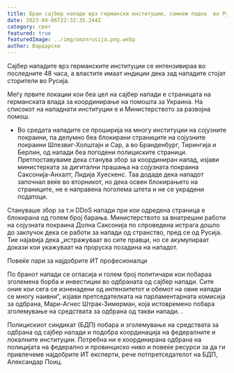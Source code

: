 ```yaml
---
title: Бран сајбер напади врз германски институции, сомнеж падна  во Русија
date: 2023-04-06T22:32:35.244Z
category: свет
featured: true
featuredImage: ../img/omznrusija.png.webp
author: Вардарски
---
```


Сајбер нападите врз германските институции се интензивираа во последните 48 часа, а властите имаат индиции дека зад нападите стојат сторители во Русија.

Меѓу првите локации кои беа цел на сајбер напади е страницата на германската влада за координирање на помошта за Украина. На списокот на нападнати институции е и Министерството за развојна помош.

- Во средата нападите се проширија на многу институции на сојузните покраини, па делумно беа блокирани страниците на сојузните покраини Шлезвиг-Холштајн и Сар, а во Бранденбург, Тирингија и Берлин, од напади беа погодени полициските страници. Претпоставуваме дека станува збор за координиран напад, изјави министерката за дигитални прашања на сојузната покраина Саксонија-Анхалт, Лидија Хуескенс. Таа додаде дека нападот започнал веќе во вторникот, но дека освен блокирањето на страниците, не е направена поголема штета и не се украдени податоци.

Стануваше збор за т.н DDoS напади при кои одредена страница е блокирана од голем број барања. Министерството за внатрешни работи на сојузната покраина Долна Саксонија по спроведена истрага дошло до заклучок дека се работи за напади од странство, пред се од Русија. Тие најавија дека „истражуваат во сите правци, но се акумулираат докази кои укажуваат на проруска позадина на нападот.

Повеќе пари за најдобрите ИТ професионалци

По бранот напади се огласија и голем број политичари кои побараа зголемена борба и инвестиции во одбраната од сајбер напади. Сите оние кои сега се изненадени од интензитетот и обемот на овие напади се многу наивни“, изјави претседателката на парламентарната комисија за одбрана, Мари-Агнес Штрак-Зимерман, која истовремено побара зголемување на средствата за одбрана од такви напади. .

Полицискиот синдикат (БДП) побара и зголемување на средствата за одбрана од сајбер напади и подобра координација на федералните и локалните институции. Потребна ни е координирана одбрана на полицијата на федерално и провинциско ниво и повеќе ресурси за да ги привлечеме најдобрите ИТ експерти, рече потпретседателот на БДП, Александар Поиц.
